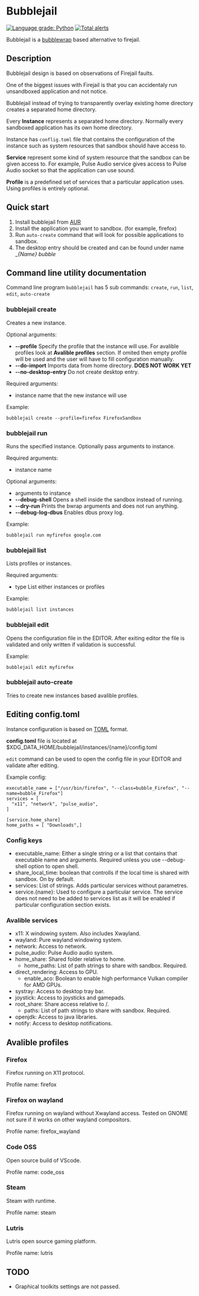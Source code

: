 # Bubblejail

[![Language grade: Python](https://img.shields.io/lgtm/grade/python/g/igo95862/bubblejail.svg?logo=lgtm&logoWidth=18)](https://lgtm.com/projects/g/igo95862/bubblejail/context:python)
[![Total alerts](https://img.shields.io/lgtm/alerts/g/igo95862/bubblejail.svg?logo=lgtm&logoWidth=18)](https://lgtm.com/projects/g/igo95862/bubblejail/alerts/)

Bubblejail is a [bubblewrap](https://github.com/containers/bubblewrap) based alternative to firejail.


## Description

Bubblejail design is based on observations of Firejail faults.

One of the biggest issues with Firejail is that you can accidentaly run unsandboxed application and not notice.

Bubblejail instead of trying to transparently overlay existing home directory creates a separated home directory.

Every **Instance** represents a separated home directory. Normally every sandboxed application has its own home directory.

Instance has `conflig.toml` file that contains the configuration of the instance such as system resources that sandbox should have access to.

**Service** represent some kind of system resource that the sandbox can be given access to. For example, Pulse Audio service gives access to Pulse Audio socket so that the application can use sound.

**Profile** is a predefined set of services that a particular application uses. Using profiles is entirely optional.


## Quick start

1. Install bubblejail from [AUR](https://aur.archlinux.org/packages/bubblejail-git/)
1. Install the application you want to sandbox. (for example, firefox)
1. Run `auto-create` command that will look for possible applications to sandbox.
1. The desktop entry should be created and can be found under name __{Name} bubble_

## Command line utility documentation

Command line program `bubblejail` has 5 sub commands: `create`, `run`, `list`, `edit`, `auto-create`

### bubblejail create

Creates a new instance.

Optional arguments:

* __--profile__ Specify the profile that the instance will use. For avalible profiles look at **Avalible profiles** section. If omited then empty profile will be used and the user will have to fill configuration manually.
* __--do-import__ Imports data from home directory. **DOES NOT WORK YET**
* __--no-desktop-entry__ Do not create desktop entry.

Required arguments: 

* instance name that the new instance will use 

Example:

```
bubblejail create --profile=firefox FirefoxSandbox
```

### bubblejail run

Runs the specified instance. Optionally pass arguments to instance.

Required arguments: 

* instance name

Optional arguments: 

* arguments to instance
* __--debug-shell__ Opens a shell inside the sandbox instead of running.
* __--dry-run__ Prints the bwrap arguments and does not run anything.
* __--debug-log-dbus__ Enables dbus proxy log. 

Example:

```
bubblejail run myfirefox google.com
```

### bubblejail list

Lists profiles or instances.

Required arguments:

* type List either instances or profiles

Example:
```
bubblejail list instances
```

### bubblejail edit

Opens the configuration file in the EDITOR. After exiting editor the file is validated and only written if validation is successful.

Example:
```
bubblejail edit myfirefox
```

### bubblejail auto-create

Tries to create new instances based avalible profiles. 

## Editing config.toml

Instance configuration is based on [TOML](https://github.com/toml-lang/toml) format. 

**config.toml** file is located at $XDG_DATA_HOME/bubblejail/instances/{name}/config.toml

`edit` command can be used to open the config file in your EDITOR and validate after editing.

Example config:
```
executable_name = ["/usr/bin/firefox", "--class=bubble_Firefox", "--name=bubble_Firefox"]
services = [
  "x11", "network", "pulse_audio",
]

[service.home_share]
home_paths = [ "Downloads",]
```

### Config keys

* executable_name: Either a single string or a list that contains that executable name and arguments. Required unless you use --debug-shell option to open shell.
* share_local_time: boolean that controlls if the local time is shared with sandbox. On by default.
* services: List of strings. Adds particular services without parametres.
* service.{name}: Used to configure a particular service. The service does not need to be added to services list as it will be enabled if particular configuration section exists.

### Avalible services

* x11: X windowing system. Also includes Xwayland.
* wayland: Pure wayland windowing system.
* network: Access to network.
* pulse_audio: Pulse Audio audio system.
* home_share: Shared folder relative to home.
    * home_paths: List of path strings to share with sandbox. Required.
* direct_rendering: Access to GPU.
    * enable_aco: Boolean to enable high performance Vulkan compiler for AMD GPUs.
* systray: Access to desktop tray bar.
* joystick: Access to joysticks and gamepads.
* root_share: Share access relative to /.
    * paths: List of path strings to share with sandbox. Required.
* openjdk: Access to java libraries.
* notify: Access to desktop notifications.

## Avalible profiles

### Firefox

Firefox running on X11 protocol.

Profile name: firefox

### Firefox on wayland

Firefox running on wayland without Xwayland access. Tested on GNOME not sure if it works on other wayland compositors.

Profile name: firefox_wayland

### Code OSS

Open source build of VScode.

Profile name: code_oss

### Steam

Steam with runtime.

Profile name: steam

### Lutris

Lutris open source gaming platform.

Profile name: lutris

## TODO

* Graphical toolkits settings are not passed.

